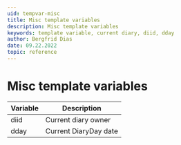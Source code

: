 ```yaml
---
uid: tempvar-misc
title: Misc template variables
description: Misc template variables
keywords: template variable, current diary, diid, dday
author: Bergfrid Dias
date: 09.22.2022
topic: reference
---
```


# Misc template variables

| Variable | Description |
|---|---|
| diid | Current diary owner |
| dday | Current DiaryDay date |

